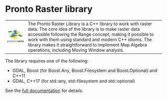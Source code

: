 # Pronto Raster library
 <table style="width:100%">
  <tr>
    <td><img src="./documentation/resources/logo.svg" width="350"> </td>
    <td>The Pronto Raster Library is a C++ library to work with raster data. The core idea of the library is to make raster data accessible following the Range concept, making it possible to work with them using standard and modern C++ idioms. The library makes it straightforward to implement Map Algebra operations, including Moving Window analysis.</td>
  </tr>
</table> 

The library requires one of the following:
- GDAL, Boost (for Boost.Any, Boost.Filesystem and Boost.Optional) and C++11
- GDAL, C++17 (for std\::any, std\::filesystem and std\::optional)

See the [full documentation](./documentation/raster.md) for details.


   